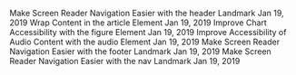 Make Screen Reader Navigation Easier with the header Landmark		Jan 19, 2019
Wrap Content in the article Element		Jan 19, 2019
Improve Chart Accessibility with the figure Element		Jan 19, 2019
Improve Accessibility of Audio Content with the audio Element		Jan 19, 2019
Make Screen Reader Navigation Easier with the footer Landmark		Jan 19, 2019
Make Screen Reader Navigation Easier with the nav Landmark		Jan 19, 2019